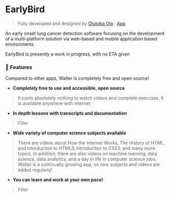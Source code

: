 # EarlyBird
> Fully developed and designed by  [Olutoba Ojo](https://tobaojo.com) &middot; [App](https://tobaojo.com) <!-- Replace link with download link) -->

An early onset lung cancer detection software focusing on the development of a multi-platform solution via web-based and mobile application based environments

EarlyBird is presently a work in progress, with no ETA given

### 📖  Features <!-- What are the benefits? -->
Compared to other apps, Walter is completely free and open source!
- <b> Completely free to use and accessible, open source </b> 

 > It costs absolutely nothing to watch videos and complete exercizes. It is available anywhere with internet.
   
- <b> In depth lessons with transcripts and documentation </b>

 > Filler
   
- <b> Wide variety of computer science subjects available </b>

 > There are videos about How the Internet Works, The History of HTML, and Introduction to HTML5, Introduction to CSS3, and many more topics. In addition, there are also videos on machine learning, data science, data analytics, and a day in life in computer science jobs. Walter is a continually growing app, so new subjects and videos are added regularly!
   
- <b> You can learn and work at your own pace! </b>

 > Filler
   
